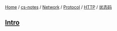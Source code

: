 [Home](https://mengxianbin.github.io) /
[cs-notes](https://mengxianbin.github.io/cs-notes/site) /
[Network](https://mengxianbin.github.io/cs-notes/site/Network) /
[Protocol](https://mengxianbin.github.io/cs-notes/site/Network/Protocol) /
[HTTP](https://mengxianbin.github.io/cs-notes/site/Network/Protocol/HTTP) /
[状态码](https://mengxianbin.github.io/cs-notes/site/Network/Protocol/HTTP/%E7%8A%B6%E6%80%81%E7%A0%81)

## [Intro](https://mengxianbin.github.io/cs-notes/site/Network/Protocol/HTTP/%E7%8A%B6%E6%80%81%E7%A0%81/Intro)
